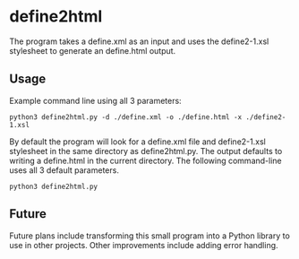 # define2html

The program takes a define.xml as an input and uses the define2-1.xsl stylesheet to generate an define.html output.

## Usage

Example command line using all 3 parameters:
```
python3 define2html.py -d ./define.xml -o ./define.html -x ./define2-1.xsl
```

By default the program will look for a define.xml file and define2-1.xsl stylesheet in the same directory as 
define2html.py. The output defaults to writing a define.html in the current directory. The following command-line uses
all 3 default parameters.
```
python3 define2html.py
```

## Future

Future plans include transforming this small program into a Python library to use in other projects. Other improvements
include adding error handling.